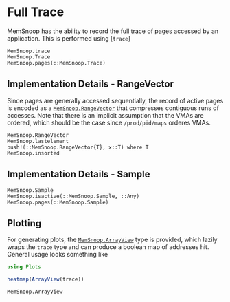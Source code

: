 # Full Trace

MemSnoop has the ability to record the full trace of pages accessed by an application. This
is performed using [`trace`]

```@docs
MemSnoop.trace
MemSnoop.Trace
MemSnoop.pages(::MemSnoop.Trace)
```

## Implementation Details - RangeVector

Since pages are generally accessed sequentially, the record of active pages is encoded as
a [`MemSnoop.RangeVector`](@ref) that compresses contiguous runs of accesses. Note that 
there is an implicit assumption that the VMAs are ordered, which should be the case since 
`/prod/pid/maps` orderes VMAs.

```@docs
MemSnoop.RangeVector
MemSnoop.lastelement
push!(::MemSnoop.RangeVector{T}, x::T) where T
MemSnoop.insorted
```

## Implementation Details - Sample

```@docs
MemSnoop.Sample
MemSnoop.isactive(::MemSnoop.Sample, ::Any)
MemSnoop.pages(::MemSnoop.Sample)
```

## Plotting

For generating plots, the [`MemSnoop.ArrayView`](@ref) type is provided, which lazily 
wraps the `trace` type and can produce a boolean map of addresses hit. General usage looks 
something like

```julia
using Plots

heatmap(ArrayView(trace))
```

```@docs
MemSnoop.ArrayView
```
